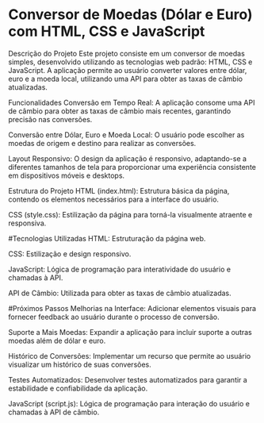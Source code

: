 #  Conversor de Moedas (Dólar e Euro) com HTML, CSS e JavaScript


Descrição do Projeto
Este projeto consiste em um conversor de moedas simples, desenvolvido utilizando as tecnologias web padrão: HTML, CSS e JavaScript. A aplicação permite ao usuário converter valores entre dólar, euro e a moeda local, utilizando uma API para obter as taxas de câmbio atualizadas.

Funcionalidades
Conversão em Tempo Real: A aplicação consome uma API de câmbio para obter as taxas de câmbio mais recentes, garantindo precisão nas conversões.

Conversão entre Dólar, Euro e Moeda Local: O usuário pode escolher as moedas de origem e destino para realizar as conversões.

Layout Responsivo: O design da aplicação é responsivo, adaptando-se a diferentes tamanhos de tela para proporcionar uma experiência consistente em dispositivos móveis e desktops.

Estrutura do Projeto
HTML (index.html): Estrutura básica da página, contendo os elementos necessários para a interface do usuário.

CSS (style.css): Estilização da página para torná-la visualmente atraente e responsiva.

#Tecnologias Utilizadas
HTML: Estruturação da página web.

CSS: Estilização e design responsivo.

JavaScript: Lógica de programação para interatividade do usuário e chamadas à API.

API de Câmbio: Utilizada para obter as taxas de câmbio atualizadas.

#Próximos Passos
Melhorias na Interface: Adicionar elementos visuais para fornecer feedback ao usuário durante o processo de conversão.

Suporte a Mais Moedas: Expandir a aplicação para incluir suporte a outras moedas além de dólar e euro.

Histórico de Conversões: Implementar um recurso que permite ao usuário visualizar um histórico de suas conversões.

Testes Automatizados: Desenvolver testes automatizados para garantir a estabilidade e confiabilidade da aplicação.

JavaScript (script.js): Lógica de programação para interação do usuário e chamadas à API de câmbio.
